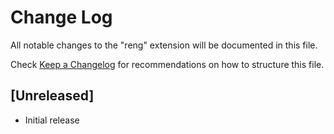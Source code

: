 # Change Log

All notable changes to the "reng" extension will be documented in this file.

Check [Keep a Changelog](http://keepachangelog.com/) for recommendations on how to structure this file.

## [Unreleased]

- Initial release